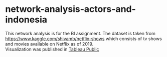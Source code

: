 # network-analysis-actors-and-indonesia

This network analysis is for the BI assignment. The dataset is taken from https://www.kaggle.com/shivamb/netflix-shows which consists of tv shows and movies available on Netflix as of 2019. <br>
Visualization was published in [Tableau Public](https://public.tableau.com/profile/imfery#!/vizhome/NetworkAnalysisofTopActorsandDirectorsinIndonesia/Sheet1)
